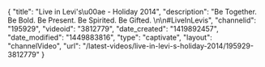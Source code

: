 {
    "title": "Live in Levi's\u00ae - Holiday 2014",
    "description": "Be Together. Be Bold. Be Present. Be Spirited. Be Gifted. \n\n#LiveInLevis",
    "channelid": "195929",
    "videoid": "3812779",
    "date_created": "1419892457",
    "date_modified": "1449883816",
    "type": "captivate",
    "layout": "channelVideo",
    "url": "\/latest-videos\/live-in-levi-s-holiday-2014\/195929-3812779"
}